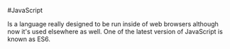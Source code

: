 #JavaScript

Is a language really designed to be run inside of web browsers although now it's used elsewhere as well.
One of the latest version of JavaScript is known as ES6.